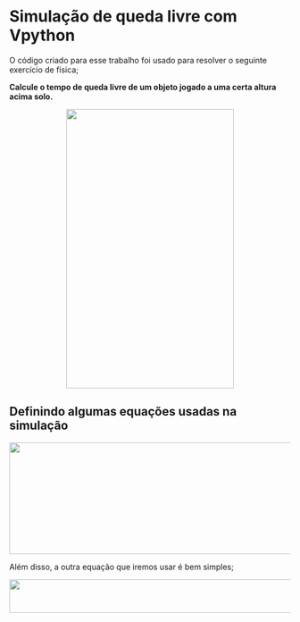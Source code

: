 # Simulação de queda livre com Vpython

O código criado para esse trabalho foi usado para resolver o seguinte exercício de física;

<b>Calcule o tempo de queda livre de um objeto jogado a uma certa altura acima solo.</b>

<p align="center">

<img src = "https://user-images.githubusercontent.com/93550626/164956987-b1424673-1baa-4486-bd32-09b6449a9e7b.jpg" width = 300 height = 500>   
  
<p>  
  
## Definindo algumas equações usadas na simulação
  
<p align="center">

<img src = "https://user-images.githubusercontent.com/93550626/164957815-2b51e9f9-b891-4cef-b97c-c8a08ef0766d.jpg" width = 900 height = 200>   

<p>   
  
Além disso, a outra equação que iremos usar é bem simples;
  
<p align="center">

<img src = "https://user-images.githubusercontent.com/93550626/164957972-0017beae-e3ce-4177-a198-0c05d769494c.jpg" width = 980 height = 60>   

<p>    
  

  
